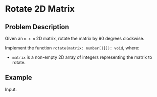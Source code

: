 # Rotate 2D Matrix

## Problem Description

Given an `n x n` 2D matrix, rotate the matrix by 90 degrees clockwise.

Implement the function `rotate(matrix: number[][]): void`, where:
- `matrix` is a non-empty 2D array of integers representing the matrix to rotate.

## Example

Input:
